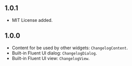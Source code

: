 ## 1.0.1

- MIT License added.

## 1.0.0

- Content for be used by other widgets: `ChangelogContent`.
- Built-in Fluent UI dialog: `ChangelogDialog`.
- Built-in Fluent UI view: `ChangelogView`.
